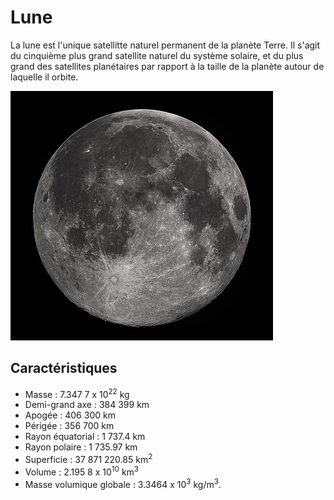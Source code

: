 # Lune

La lune est l'unique satellitte naturel permanent de la planète Terre. Il s'agit du cinquième plus grand satellite naturel du système solaire, et du plus grand des satellites planétaires par rapport à la taille de la planète autour de laquelle il orbite.

![Icone de la lune](Lune.jpg)

## Caractéristiques

- Masse : 7.347 7 x 10<sup>22</sup> kg
- Demi-grand axe : 384 399 km
- Apogée : 406 300 km
- Périgée : 356 700 km
- Rayon équatorial : 1 737.4 km
- Rayon polaire : 1 735.97 km
- Superficie : 37 871 220.85 km<sup>2</sup>
- Volume : 2.195 8 x 10<sup>10</sup> km<sup>3</sup>
- Masse volumique globale : 3.3464 x 10<sup>3</sup> kg/m<sup>3</sup>.